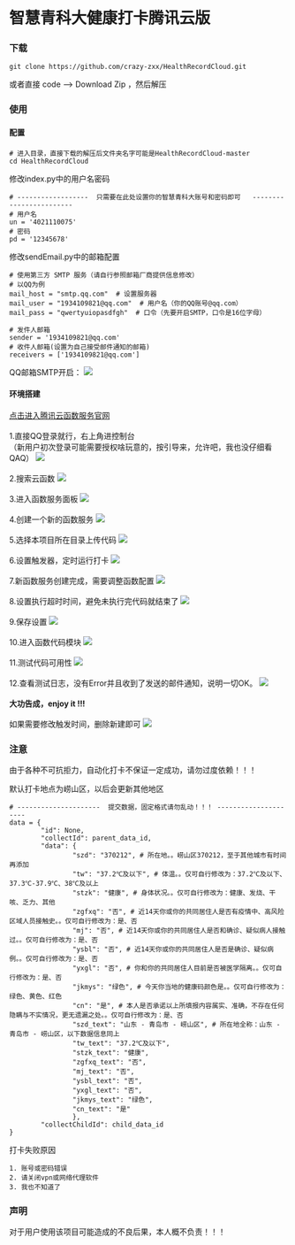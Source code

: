# 智慧青科大健康打卡腾讯云版

### 下载
```
git clone https://github.com/crazy-zxx/HealthRecordCloud.git
```
或者直接 code --> Download Zip ，然后解压

### 使用

#### 配置

```
# 进入目录，直接下载的解压后文件夹名字可能是HealthRecordCloud-master
cd HealthRecordCloud
```
修改index.py中的用户名密码
```
# ------------------  只需要在此处设置你的智慧青科大账号和密码即可   ------------------------
# 用户名
un = '4021110075'
# 密码
pd = '12345678'
```
修改sendEmail.py中的邮箱配置
```
# 使用第三方 SMTP 服务（请自行参照邮箱厂商提供信息修改）
# 以QQ为例
mail_host = "smtp.qq.com"  # 设置服务器
mail_user = "1934109821@qq.com"  # 用户名（你的QQ账号@qq.com）
mail_pass = "qwertyuiopasdfgh"  # 口令（先要开启SMTP，口令是16位字母）

# 发件人邮箱
sender = '1934109821@qq.com'
# 收件人邮箱(设置为自己接受邮件通知的邮箱)
receivers = ['1934109821@qq.com']
```
QQ邮箱SMTP开启：
![](image/0.png)


#### 环境搭建
[点击进入腾讯云函数服务官网](https://cloud.tencent.com/product/scf)
<br><br>
1.直接QQ登录就行，右上角进控制台
<br>
（新用户初次登录可能需要授权啥玩意的，按引导来，允许吧，我也没仔细看QAQ）
![](image/1.png)
<br><br>
2.搜索云函数
![](image/2.png)
<br><br>
3.进入函数服务面板
![](image/3.png)
<br><br>
4.创建一个新的函数服务
![](image/4.png)
<br><br>
5.选择本项目所在目录上传代码
![](image/5.png)
<br><br>
6.设置触发器，定时运行打卡
![](image/6.png)
<br><br>
7.新函数服务创建完成，需要调整函数配置
![](image/7.png)
<br><br>
8.设置执行超时时间，避免未执行完代码就结束了
![](image/8.png)
<br><br>
9.保存设置
![](image/9.png)
<br><br>
10.进入函数代码模块
![](image/10.png)
<br><br>
11.测试代码可用性
![](image/11.png)
<br><br>
12.查看测试日志，没有Error并且收到了发送的邮件通知，说明一切OK。
![](image/12.png)
<br><br>
**大功告成，enjoy it !!!**
<br><br>
如果需要修改触发时间，删除新建即可
![](image/13.png)

### 注意

由于各种不可抗拒力，自动化打卡不保证一定成功，请勿过度依赖！！！

默认打卡地点为崂山区，以后会更新其他地区
```
# ---------------------  提交数据，固定格式请勿乱动！！！ ---------------------
data = {
        "id": None,
        "collectId": parent_data_id,
        "data": {
                "szd": "370212", # 所在地。。崂山区370212，至于其他城市有时间再添加 
                "tw": "37.2℃及以下", # 体温。。仅可自行修改为：37.2℃及以下、37.3℃-37.9℃、38℃及以上
                "stzk": "健康", # 身体状况。。仅可自行修改为：健康、发烧、干咳、乏力、其他
                "zgfxq": "否", # 近14天你或你的共同居住人是否有疫情中、高风险区域人员接触史。。仅可自行修改为：是、否
                "mj": "否", # 近14天你或你的共同居住人是否和确诊、疑似病人接触过。。仅可自行修改为：是、否
                "ysbl": "否", # 近14天你或你的共同居住人是否是确诊、疑似病例。。仅可自行修改为：是、否
                "yxgl": "否", # 你和你的共同居住人目前是否被医学隔离。。仅可自行修改为：是、否
                "jkmys": "绿色", # 今天你当地的健康码颜色是。。仅可自行修改为：绿色、黄色、红色
                "cn": "是", # 本人是否承诺以上所填报内容属实、准确，不存在任何隐瞒与不实情况，更无遗漏之处。。仅可自行修改为：是、否
                "szd_text": "山东 - 青岛市 - 崂山区", # 所在地全称：山东 - 青岛市 - 崂山区，以下数据信息同上
                "tw_text": "37.2℃及以下",
                "stzk_text": "健康",
                "zgfxq_text": "否",
                "mj_text": "否",
                "ysbl_text": "否",
                "yxgl_text": "否",
                "jkmys_text": "绿色",
                "cn_text": "是"
                },
        "collectChildId": child_data_id
}
```

打卡失败原因
```
1. 账号或密码错误
2. 请关闭vpn或网络代理软件
3. 我也不知道了
```

### 声明
对于用户使用该项目可能造成的不良后果，本人概不负责！！！
